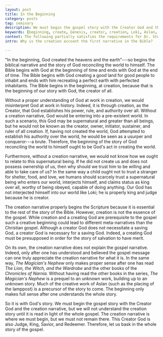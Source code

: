 ```yaml
---
layout: post
title: In the Beginning
category: posts
tag: seminary
description: We must begin the gospel story with the Creator God and the creation narrative, but we will not understand the creation story until it is read in light of the whole gospel. 
keywords: [beginning, create, Genesis, creator, creation, Loki, Aslan, Narnia]
context: The following partially satisfies the requirements for Dr. Steven McKinion's Christian Theology I class at Southeastern Baptist Theological Seminary.
intro: Why is the creation account the first narrative in the Bible?
 
---
```


"In the beginning, God created the heavens and the earth"---so begins the biblical narrative and the story of God reconciling the world to himself. The  Bible begins with God at the beginning of time and ends with God at the end of time. The Bible begins with God creating a good land for good people to inhabit and ends with him recreating a perfect earth with perfected inhabitants. The Bible begins in the beginning, at creation, because that is the beginning of our story with God, the creator of all.

Without a proper understanding of God at work in creation, we would misinterpret God at work in history. Indeed, it is through creation, as the Creator, that God establishes his power, rule, and authority over all. Without a creation narrative, God would be entering into a pre-existent world. In such a scenario, this God may be supernatural and greater than all beings, but he would not be known as the creator, owner, initiator, sustainer, and ruler of all creation. If, having not created the world, God  attempted to establish his authority over the world, he would be seen as a usurper and conqueror---a brute. Therefore, the beginning of the story of God reconciling the world to himself ought to be God's act in creating the world.

Furthermore, without a creation narrative, we would not know how we ought to relate to this supernatural being. If he did not create us and does not possess ownership of us, then why should we trust him to be willing and able to take care of us? In the same way a child ought not to trust a stranger for shelter, food, and love, we humans should scarcely trust a supernatural being who enters our world, interjects himself, and claims status as king over all, worthy of being obeyed, capable of doing anything. Our God has not interjected himself into our world like Loki; he is properly king and judge because he is creator.

The creation narrative properly begins the Scripture because it is essential to the rest of the story of the Bible. However, creation is not the essence of the gospel. While creation and a creating God are prerequisite to the gospel such a creative beginning could lead to different meta-narratives than the Christian gospel. Although a creator God does not necessitate a saving God, a creator God is necessary for a saving God. Indeed, a creating God must be presupposed in order for the story of salvation to have merit. 

On its own, the creation narrative does not explain the gospel narrative. Indeed, only after one has understood and believed the gospel message can one truly appreciate the creation narrative for what it is. In the same way, *The Magician's Nephew* only makes proper sense after one has read *The Lion, the Witch, and the Wardrobe* and the other books of the *Chronicles of Narnia.* Without having read the other books in the series, *The Magician's Nephew* is a prequel to an unknown work, building up to an unknown story. Much of the creative work of Aslan (such as the placing of the lamppost) is a precursor of the story to come. The beginning only makes full sense after one understands the whole story. 

So it is with God's story. We must begin the gospel story with the Creator God and the creation narrative, but we will not understand the creation story until it is read in light of the whole gospel. The creation narrative is where we must begin, but we must not remain there. This Creator God is also Judge, King, Savior, and Redeemer. Therefore, let us bask in the whole story of the gospel.
